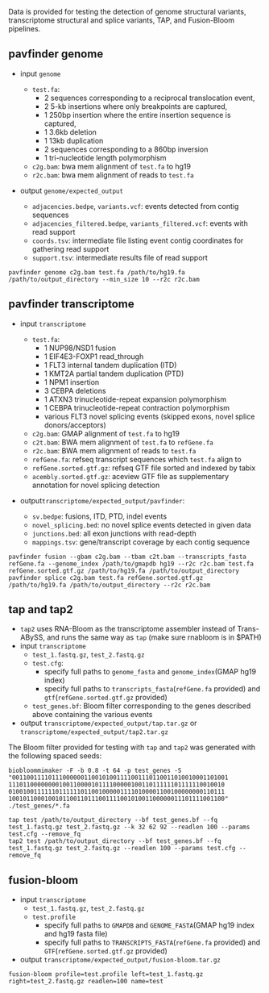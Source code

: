 Data is provided for testing the detection of genome structural variants, transcriptome structural and splice variants, TAP, and Fusion-Bloom pipelines.  

## pavfinder genome
* input `genome`
  * `test.fa`: 
    * 2 sequences corresponding to a reciprocal translocation event, 
    * 2 5-kb insertions where only breakpoints are captured,
    * 1 250bp insertion where the entire insertion sequence is captured,
    * 1 3.6kb deletion
    * 1 13kb duplication
    * 2 sequences corresponding to a 860bp inversion
    * 1 tri-nucleotide length polymorphism
  * `c2g.bam`: bwa mem alignment of `test.fa` to hg19
  * `r2c.bam`: bwa mem alignment of reads to `test.fa`

* output `genome/expected_output`
  * `adjacencies.bedpe`, `variants.vcf`: events detected from contig sequences
  * `adjacencies_filtered.bedpe`, `variants_filtered.vcf`: events with read support
  * `coords.tsv`: intermediate file listing event contig coordinates for gathering read support
  * `support.tsv`: intermediate results file of read support

```
pavfinder genome c2g.bam test.fa /path/to/hg19.fa /path/to/output_directory --min_size 10 --r2c r2c.bam
```

## pavfinder transcriptome
* input `transcriptome`
  * `test.fa`:
    * 1 NUP98/NSD1 fusion
    * 1 EIF4E3-FOXP1 read_through
    * 1 FLT3 internal tandem duplication (ITD)
    * 1 KMT2A partial tandem duplication (PTD)
    * 1 NPM1 insertion
    * 3 CEBPA deletions
    * 1 ATXN3 trinucleotide-repeat expansion polymorphism
    * 1 CEBPA trinucleotide-repeat contraction polymorphism
    * various FLT3 novel splicing events (skipped exons, novel splice donors/acceptors)
  * `c2g.bam`: GMAP alignment of `test.fa` to hg19
  * `c2t.bam`: BWA mem alignment of `test.fa` to `refGene.fa`
  * `r2c.bam`: BWA mem alignment of reads to `test.fa`
  * `refGene.fa`: refseq transcript sequences which `test.fa` align to
  * `refGene.sorted.gtf.gz`: refseq GTF file sorted and indexed by tabix
  * `acembly.sorted.gtf.gz`: aceview GTF file as supplementary annotation for novel splicing detection

* output`transcriptome/expected_output/pavfinder`:
  * `sv.bedpe`: fusions, ITD, PTD, indel events
  * `novel_splicing.bed`: no novel splice events detected in given data
  * `junctions.bed`: all exon junctions with read-depth
  * `mappings.tsv`: gene/transcript coverage by each contig sequence

```
pavfinder fusion --gbam c2g.bam --tbam c2t.bam --transcripts_fasta refGene.fa --genome_index /path/to/gmapdb hg19 --r2c r2c.bam test.fa refGene.sorted.gtf.gz /path/to/hg19.fa /path/to/output_directory
pavfinder splice c2g.bam test.fa refGene.sorted.gtf.gz /path/to/hg19.fa /path/to/output_directory --r2c r2c.bam
```

## tap and tap2
* `tap2` uses RNA-Bloom as the transcriptome assembler instead of Trans-ABySS, and runs the same way as `tap` (make sure rnabloom is in $PATH)
* input `transcriptome`
  * `test_1.fastq.gz`, `test_2.fastq.gz`
  * `test.cfg`: 
    * specify full paths to `genome_fasta` and `genome_index`(GMAP hg19 index)
    * specify full paths to `transcripts_fasta`(`refGene.fa` provided) and `gtf`(`refGene.sorted.gtf.gz` provided)
  * `test_genes.bf`: Bloom filter corresponding to the genes described above containing the various events
* output `transcriptome/expected_output/tap.tar.gz` or `transcriptome/expected_output/tap2.tar.gz`

The Bloom filter provided for testing with `tap` and `tap2` was generated with the following spaced seeds:
```
biobloommimaker -F -b 0.8 -t 64 -p test_genes -S "001100111101110000001100101001111001110110011010010001101001 111011000000001001100001011110000010011011111101111110010010 010010011111101111110110010000011110100001100100000000110111 100101100010010110011011100111100101001100000011101111001100" ./test_genes/*.fa
```

```
tap test /path/to/output_directory --bf test_genes.bf --fq test_1.fastq.gz test_2.fastq.gz --k 32 62 92 --readlen 100 --params test.cfg --remove_fq
tap2 test /path/to/output_directory --bf test_genes.bf --fq test_1.fastq.gz test_2.fastq.gz --readlen 100 --params test.cfg --remove_fq
```

## fusion-bloom
* input `transcriptome`
  * `test_1.fastq.gz`, `test_2.fastq.gz`
  * `test.profile`
	* specify full paths to `GMAPDB` and `GENOME_FASTA`(GMAP hg19 index and hg19 fasta file)
	* specify full paths to `TRANSCRIPTS_FASTA`(`refGene.fa` provided) and `GTF`(`refGene.sorted.gtf.gz` provided)
* output `transcriptome/expected_output/fusion-bloom.tar.gz`

```
fusion-bloom profile=test.profile left=test_1.fastq.gz right=test_2.fastq.gz readlen=100 name=test
```
